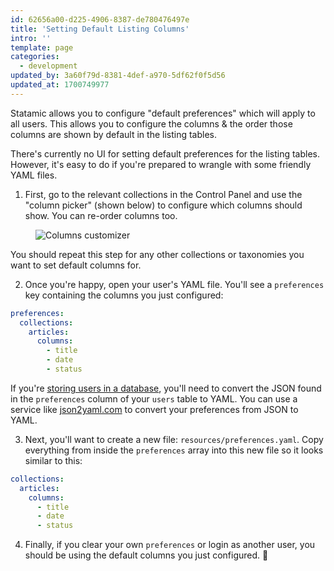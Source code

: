 ```yaml
---
id: 62656a00-d225-4906-8387-de780476497e
title: 'Setting Default Listing Columns'
intro: ''
template: page
categories:
  - development
updated_by: 3a60f79d-8381-4def-a970-5df62f0f5d56
updated_at: 1700749977
---
```

Statamic allows you to configure "default preferences" which will apply to all users. This allows you to configure the columns & the order those columns are shown by default in the listing tables.

There's currently no UI for setting default preferences for the listing tables. However, it's easy to do if you're prepared to wrangle with some friendly YAML files.

1. First, go to the relevant collections in the Control Panel and use the "column picker" (shown below) to configure which columns should show. You can re-order columns too.

<figure>
    <img src="/img/tips/customize-columns.png" alt="Columns customizer">
</figure>

You should repeat this step for any other collections or taxonomies you want to set default columns for.

2. Once you're happy, open your user's YAML file. You'll see a `preferences` key containing the columns you just configured:

```yaml
preferences:
  collections:
    articles:
      columns:
        - title
        - date
        - status
```

If you're [storing users in a database](/tips/storing-users-in-a-database), you'll need to convert the JSON found in the `preferences` column of your `users` table to YAML. You can use a service like [json2yaml.com](https://json2yaml.com/) to convert your preferences from JSON to YAML.

3. Next, you'll want to create a new file: `resources/preferences.yaml`. Copy everything from inside the `preferences` array into this new file so it looks similar to this:

```yaml
collections:
  articles:
    columns:
      - title
      - date
      - status
```

4. Finally, if you clear your own `preferences` or login as another user, you should be using the default columns you just configured. 🎉

